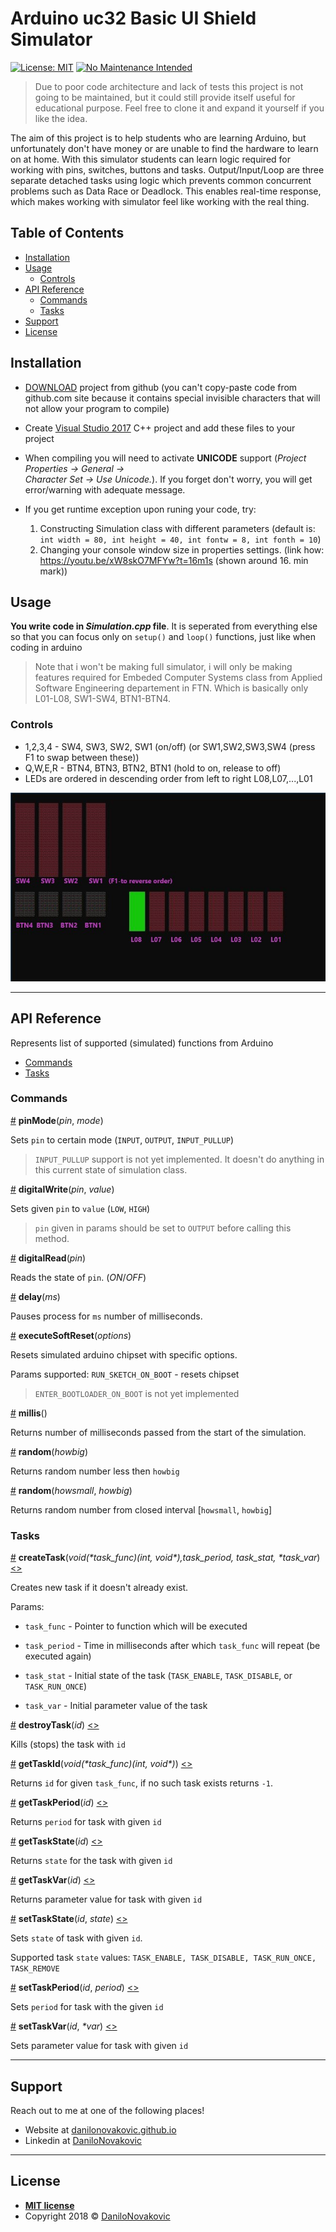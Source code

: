 # Arduino uc32 Basic UI Shield Simulator

[![License: MIT](https://img.shields.io/badge/License-MIT-yellow.svg)](https://opensource.org/licenses/MIT)
[![No Maintenance Intended](http://unmaintained.tech/badge.svg)](http://unmaintained.tech/)

> Due to poor code architecture and lack of tests this project is not going to be maintained, but it could still provide itself useful for educational purpose. Feel free to clone it and expand it yourself if you like the idea.

The aim of this project is to help students who are learning Arduino, but unfortunately don't have money or are unable to find the hardware to learn on at home. With this simulator students can learn logic required for working with pins, switches, buttons and tasks. Output/Input/Loop are three separate detached tasks using logic which prevents common concurrent problems such as Data Race or Deadlock. This enables real-time response, which makes working with simulator feel like working with the real thing.

## Table of Contents

- [Installation](#installation)
- [Usage](#usage)
  - [Controls](#controls)
- [API Reference](#api-reference)
  - [Commands](#commands)
  - [Tasks](#tasks)
- [Support](#support)
- [License](#license)

## Installation

- [DOWNLOAD](https://github.com/DaniloNovakovic/Arduino_uc32_basic_ui_shield_simulator/archive/master.zip) project from github (you can't copy-paste code from github.com site because it contains special
invisible characters that will not allow your program to compile)

- Create [Visual Studio 2017](https://visualstudio.microsoft.com/downloads/) C++ project and add these files to your project

- When compiling you will need to activate **UNICODE** support (_Project Properties -> General -> \
Character Set -> Use Unicode._). If you forget don't worry, you will get error/warning with adequate message.

- If you get runtime exception upon runing your code, try:
  1) Constructing Simulation class with different parameters (default is: `int width = 80, int height = 40, int fontw = 8, int fonth = 10`)
  2) Changing your console window size in properties settings. (link how: <https://youtu.be/xW8skO7MFYw?t=16m1s>  (shown around 16. min mark))

## Usage

**You write code in _Simulation.cpp_ file**. It is seperated from everything else
so that you can focus only on `setup()` and `loop()` functions, just like when coding in arduino

> Note that i won't be making full simulator, i will only be making features required for Embeded Computer Systems class from Applied Software Engineering departement in FTN. Which is basically only L01-L08, SW1-SW4, BTN1-BTN4.

### Controls
  
- 1,2,3,4 - SW4, SW3, SW2, SW1 (on/off) (or SW1,SW2,SW3,SW4 (press F1 to swap between these))
- Q,W,E,R - BTN4, BTN3, BTN2, BTN1 (hold to on, release to off)
- LEDs are ordered in descending order from left to right L08,L07,...,L01

![Console Output Preview](./doc/ArduinoSimulator.JPG)

---

## API Reference

Represents list of supported (simulated) functions from Arduino

- [Commands](#Commands)
- [Tasks](#Tasks)

### Commands

<a name="pinMode" href="#pinMode">#</a> **pinMode**(*pin*, *mode*)

Sets `pin` to certain mode (`INPUT`, `OUTPUT`, `INPUT_PULLUP`)

> `INPUT_PULLUP` support is not yet implemented. It doesn't do anything in this current state of simulation class.

<a name="digitalWrite" href="#digitalWrite">#</a> **digitalWrite**(*pin*, *value*)

Sets given `pin` to `value` (`LOW`, `HIGH`)

> `pin` given in params should be set to `OUTPUT` before calling this method.

<a name="digitalRead" href="#digitalRead">#</a> **digitalRead**(*pin*)

Reads the state of `pin`. (*ON*/*OFF*)

<a name="delay" href="#delay">#</a> **delay**(*ms*)

Pauses process for `ms` number of milliseconds.

<a name="executeSoftReset" href="#executeSoftReset">#</a> **executeSoftReset**(*options*)

Resets simulated arduino chipset with specific options.

Params supported: `RUN_SKETCH_ON_BOOT` - resets chipset

> `ENTER_BOOTLOADER_ON_BOOT` is not yet implemented

<a name="millis" href="#millis">#</a> **millis**()

Returns number of milliseconds passed from the start of the simulation.

<a name="random" href="#random">#</a> **random**(*howbig*)

Returns random number less then `howbig`

<a name="random" href="#random">#</a> **random**(*howsmall*, *howbig*)

Returns random number from closed interval [`howsmall`, `howbig`]

### Tasks

<a name="createTask" href="#createTask">#</a> **createTask**(*void(\*task_func)(int, void\*),task_period, task_stat, \*task_var*) [<>](./tasks.cpp#L121 "Source")

Creates new task if it doesn't already exist.

Params:

- `task_func` - Pointer to function which will be executed

- `task_period` - Time in milliseconds after which `task_func` will repeat (be executed again)
  
- `task_stat` - Initial state of the task (`TASK_ENABLE`, `TASK_DISABLE`, or `TASK_RUN_ONCE`)

- `task_var` - Initial parameter value of the task

<a name="destroyTask" href="#destroyTask">#</a> **destroyTask**(*id*) [<>](./tasks.cpp#L135 "Source")

Kills (stops) the task with `id`

<a name="getTaskId" href="#getTaskId">#</a> **getTaskId**(*void(\*task_func)(int, void\*)*) [<>](./tasks.cpp#L75 "Source")

Returns `id` for given `task_func`, if no such task exists returns `-1`.

<a name="getTaskPeriod" href="#getTaskPeriod">#</a> **getTaskPeriod**(*id*) [<>](./tasks.cpp#L88 "Source")

Returns `period` for task with given `id`

<a name="getTaskState" href="#getTaskState">#</a> **getTaskState**(*id*) [<>](./tasks.cpp#L99 "Source")

Returns `state` for the task with given `id`

<a name="getTaskVar" href="#getTaskVar">#</a> **getTaskVar**(*id*) [<>](./tasks.cpp#L110 "Source")

Returns parameter value for task with given `id`

<a name="setTaskState" href="#setTaskState">#</a> **setTaskState**(*id*, *state*) [<>](./tasks.cpp#L44 "Source")

Sets `state` of task with given `id`.

Supported task `state` values: `TASK_ENABLE, TASK_DISABLE, TASK_RUN_ONCE, TASK_REMOVE`

<a name="setTaskPeriod" href="#setTaskPeriod">#</a> **setTaskPeriod**(*id*, *period*) [<>](./tasks.cpp#L56 "Source")

Sets `period` for task with the given `id`

<a name="setTaskVar" href="#setTaskVar">#</a> **setTaskVar**(*id*, *\*var*) [<>](./tasks.cpp#L65 "Source")

Sets parameter value for task with given `id`

---

## Support

Reach out to me at one of the following places!

- Website at [danilonovakovic.github.io](https://danilonovakovic.github.io/index.html)
- Linkedin at [DaniloNovakovic](https://www.linkedin.com/in/danilo-novakovi%C4%87-821934167/)

---

## License

- **[MIT license](http://opensource.org/licenses/mit-license.php)**
- Copyright 2018 © [DaniloNovakovic](https://github.com/DaniloNovakovic)
